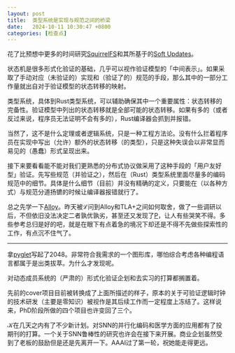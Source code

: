 ```yaml
---
layout: post
title:  类型系统是实现与规范之间的桥梁
date:   2024-10-11 10:30:47 +0800
categories: [检查点]
---
```


花了比预想中更多的时间研究[SquirrelFS]和其所基于的[Soft Updates]。

状态机是很多形式化验证的基础，几乎可以视作验证模型的「中间表示」。如果采取了手动对应（未验证的）实现和（验证了的）规范的手段，那么其中的一部分工作量就出自对于验证模型的状态转移的映射。

类型系统，具体到Rust类型系统，可以辅助确保其中一个重要属性：状态转移的完备性。验证模型中列出的状态转移就是全部可能的状态转移。如果有多的（或者反过来说，程序员无法证明不会有多的），Rust编译器会抓到并报错。

当然了，这不是什么定理或者逻辑系统，只是一种工程方法论。没有什么拦着程序员在实现中写出（允许）额外的状态转移（的类型），只是这种失误会以非常显而易见的（愚蠢）形式呈现出来。

接下来要看看能不能对我们更熟悉的分布式协议做采用了这种手段的「用户友好型」验证。先写些规范（并验证之），然后在（Rust）类型系统里面尽量多的编码规范中的细节。具体是什么细节（目前）并没有精确的定义，只要能在（以各种方式）与规范分道扬镳的时候让编译器报错就行了。

总之先学一下[Alloy]。昨天被ℒ问到Alloy和TLA+之间如何取舍，做了一些调研以后，不但依旧没法决定二者孰优孰劣，甚至还又发现了[P]，让人有些哭笑不得。多些参考总归是好的吧，就是在眼下有点着急的境况下却还是不得不先做些探索性的工作，有点沉不住气了。

----

拿[pyglet]写起了2048。非常符合我需求的一个图形库，哪怕综合考虑各种编程语言都属于是出类拔萃。为什么才发现呢。

对动态成员系统的（严肃的）形式化验证企划和去实习的打算都搁置着。

先前的cover项目目前被转换成了上面所描述的样子，原本的关于可验证逻辑时钟的技术研发（主要是零知识）被视作是其后续工作而一定程度上冻结了。这样说来，PhD阶段所做的四个项目也许变回了三个。

𝒦在几天之内有了不少新计划。对SNN的并行化编码和医学方面的应用都有了投期刊的打算。一个关于SNN鲁棒性的研究也许会在接下来开展。商业企划虽然受到了老板的鼓励但是还是先离开一下。AAAI过了第一轮，祝她能走得更远。

[SquirrelFS]: https://www.usenix.org/conference/osdi24/presentation/leblanc
[Soft Updates]: https://www.usenix.org/conference/1999-usenix-annual-technical-conference/soft-updates-technique-eliminating-most
[Alloy]: https://alloytools.org/
[P]: https://p-org.github.io/P/
[pyglet]: https://pyglet.org/